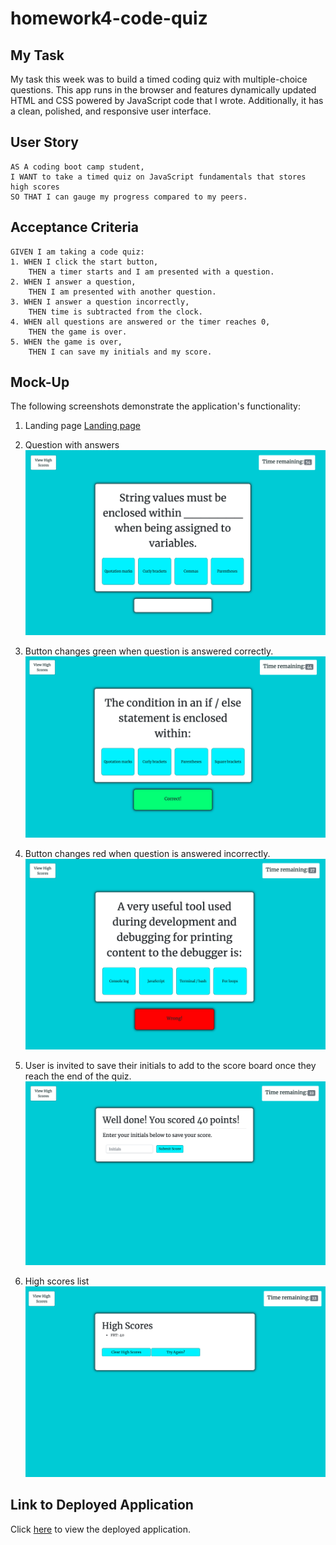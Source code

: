 # homework4-code-quiz

## My Task

My task this week was to build a timed coding quiz with multiple-choice questions. This app runs in the browser and features dynamically updated HTML and CSS powered by JavaScript code that I wrote. Additionally, it has a clean, polished, and responsive user interface.

## User Story

```
AS A coding boot camp student,
I WANT to take a timed quiz on JavaScript fundamentals that stores high scores
SO THAT I can gauge my progress compared to my peers.
```

## Acceptance Criteria

```
GIVEN I am taking a code quiz:
1. WHEN I click the start button,
    THEN a timer starts and I am presented with a question.
2. WHEN I answer a question,
    THEN I am presented with another question.
3. WHEN I answer a question incorrectly,
    THEN time is subtracted from the clock.
4. WHEN all questions are answered or the timer reaches 0, 
    THEN the game is over.
5. WHEN the game is over,
    THEN I can save my initials and my score.
```

## Mock-Up

The following screenshots demonstrate the application's functionality:

1.  Landing page
[Landing page](/assets/images/Screenshot1.png)

2. Question with answers
![Question](/assets/images/Screenshot2.png)

3. Button changes green when question is answered correctly.
![Correct answer](/assets/images/Screenshot3.png)

4. Button changes red when question is answered incorrectly.
![Wrong answer](/assets/images/Screenshot4.png)

5. User is invited to save their initials to add to the score board once they reach the end of the quiz.
![End of game, enter initials to save high score](/assets/images/Screenshot5.png)

6. High scores list
![View high scores](/assets/images/Screenshot6.png)

## Link to Deployed Application

Click [here](https://crsmith01.github.io/homework4-code-quiz/) to view the deployed application.
